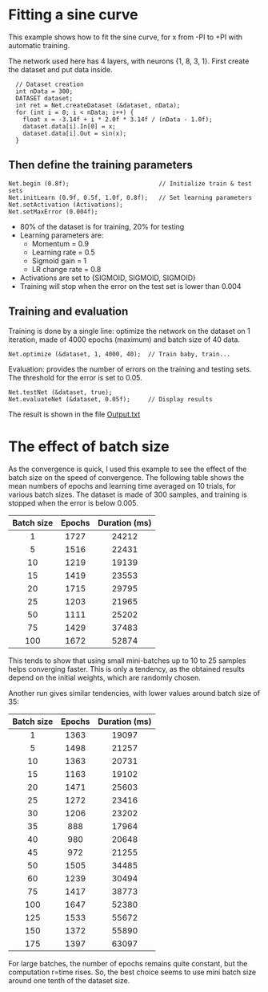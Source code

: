 # Fitting a sine curve
This example shows how to fit the sine curve, for x from -PI to +PI with automatic training.

The network used here has 4 layers, with neurons {1, 8, 3, 1}. First create the dataset and put data inside.

```
  // Dataset creation
  int nData = 300;
  DATASET dataset;
  int ret = Net.createDataset (&dataset, nData);
  for (int i = 0; i < nData; i++) {
    float x = -3.14f + i * 2.0f * 3.14f / (nData - 1.0f);
    dataset.data[i].In[0] = x;
    dataset.data[i].Out = sin(x);
  }
```

## Then define the training parameters
```
Net.begin (0.8f);                         // Initialize train & test sets
Net.initLearn (0.9f, 0.5f, 1.0f, 0.8f);   // Set learning parameters
Net.setActivation (Activations);
Net.setMaxError (0.004f);
```
* 80% of the dataset is for training, 20% for testing
* Learning parameters are:
	* Momentum = 0.9
	* Learning rate = 0.5
	* Sigmoid gain = 1
	* LR change rate = 0.8
* Activations are set to {SIGMOID, SIGMOID, SIGMOID}
* Training will stop when the error on the test set is lower than 0.004

## Training and evaluation
Training is done by a single line: optimize the network on the dataset on 1 iteration, made of 4000 epochs (maximum) and batch size of 40 data.
```
Net.optimize (&dataset, 1, 4000, 40);  // Train baby, train...
```
Evaluation: provides the number of errors on the training and testing sets. The threshold for the error is set to 0.05.
```
Net.testNet (&dataset, true);
Net.evaluateNet (&dataset, 0.05f);     // Display results
```
The result is shown in the file [Output.txt](https://github.com/lesept777/MLP-for-ESP32/blob/master/examples/MLP_Sinus/Output.txt)

# The effect of batch size
As the convergence is quick, I used this example to see the effect of the batch size on the speed of convergence. The following table shows the mean numbers of epochs and learning time averaged on 10 trials, for various batch sizes. The dataset is made of 300 samples, and training is stopped when the error is below 0.005.

|Batch size	| Epochs | Duration (ms) |
|:-----:|:-----:|:-----:|
| 1		| 1727 |	24212 |
| 5		| 1516 |	22431 |
| 10	| 1219 |	19139 |
| 15	| 1419 |	23553 |
| 20	| 1715 |	29795 |
| 25	| 1203 |	21965 |
| 50	| 1111 |	25202 |
| 75	| 1429 |	37483 |
| 100	| 1672 |	52874 |

This tends to show that using small mini-batches up to 10 to 25 samples helps converging faster. This is only a tendency, as the obtained results depend on the initial weights, which are randomly chosen.

Another run gives similar tendencies, with lower values around batch size of 35:

|Batch size	| Epochs | Duration (ms) |
|:-----:|:-----:|:-----:|
|   1 |	1363 |	19097 |
|   5 |	1498 |	21257 |
|  10 |	1363 |	20731 |
|  15 |	1163 |	19102 |
|  20 |	1471 |	25603 |
|  25 |	1272 |	23416 |
|  30 |	1206 |	23202 |
|  35 |	 888 |	17964 |
|  40 |	 980 |	20648 |
|  45 |	 972 |	21255 |
|  50 |	1505 |	34485 |
|  60 |	1239 |	30494 |
|  75 |	1417 |	38773 |
| 100 |	1647 |	52380 |
| 125 |	1533 |	55672 |
| 150 |	1372 |	55890 |
| 175 |	1397 |	63097 |

For large batches, the number of epochs remains quite constant, but the computation r=time rises. So, the best choice seems to use mini batch size around one tenth of the dataset size.